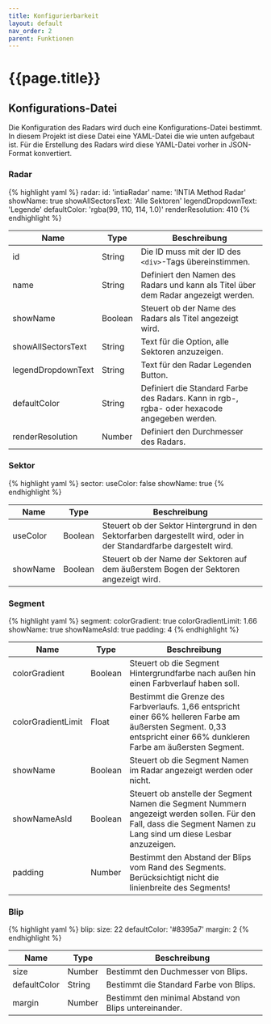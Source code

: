 ```yaml
---
title: Konfigurierbarkeit
layout: default
nav_order: 2
parent: Funktionen
---
```


# {{page.title}}

## Konfigurations-Datei
Die Konfiguration des Radars wird duch eine Konfigurations-Datei bestimmt. In diesem Projekt ist diese Datei eine YAML-Datei die wie unten aufgebaut ist. Für die Erstellung des Radars wird diese YAML-Datei vorher in JSON-Format konvertiert. 

### Radar
{% highlight yaml %}
radar:
  id: 'intiaRadar'
  name: 'INTIA Method Radar'
  showName: true
  showAllSectorsText: 'Alle Sektoren'
  legendDropdownText: 'Legende'
  defaultColor: 'rgba(99, 110, 114, 1.0)'
  renderResolution: 410
{% endhighlight %}

|   Name   |   Type   | Beschreibung |
| -------- | -------- | ------------ |      
|  id | String  | Die ID muss mit der ID des `<div>`-Tags übereinstimmen. |
|  name | String  | Definiert den Namen des Radars und kann als Titel über dem Radar angezeigt werden. |
|  showName | Boolean  | Steuert ob der Name des Radars als Titel angezeigt wird. |
|  showAllSectorsText | String  | Text für die Option, alle Sektoren anzuzeigen. |
|  legendDropdownText | String  | Text für den Radar Legenden Button. |
|  defaultColor | String  | Definiert die Standard Farbe des Radars. Kann in rgb-, rgba- oder hexacode angegeben werden. |
|  renderResolution | Number  | Definiert den Durchmesser des Radars. |


### Sektor
{% highlight yaml %}
sector:
  useColor: false
  showName: true
{% endhighlight %}

|   Name   |   Type   | Beschreibung |
| -------- | -------- | ------------ |      
|  useColor | Boolean  | Steuert ob der Sektor Hintergrund in den Sektorfarben dargestellt wird, oder in der Standardfarbe dargestelt wird.  |
|  showName | Boolean  | Steuert ob der Name der Sektoren auf dem äußerstem Bogen der Sektoren angezeigt wird. |


### Segment
{% highlight yaml %}
segment: 
  colorGradient: true
  colorGradientLimit: 1.66
  showName: true
  showNameAsId: true
  padding: 4
{% endhighlight %}

|   Name   |   Type   | Beschreibung |
| -------- | -------- | ------------ |   
|  colorGradient | Boolean  | Steuert ob die Segment Hintergrundfarbe nach außen hin einen Farbverlauf haben soll. |
|  colorGradientLimit | Float  | Bestimmt die Grenze des Farbverlaufs. 1,66 entspricht einer 66% helleren Farbe am äußersten Segment. 0,33 entspricht einer 66% dunkleren Farbe am äußersten Segment. |
|  showName | Boolean  | Steuert ob die Segment Namen im Radar angezeigt werden oder nicht. |
|  showNameAsId | Boolean  | Steuert ob anstelle der Segment Namen die Segment Nummern angezeigt werden sollen. Für den Fall, dass die Segment Namen zu Lang sind um diese Lesbar anzuzeigen. |
|  padding | Number  | Bestimmt den Abstand der Blips vom Rand des Segments. Berücksichtigt nicht die linienbreite des Segments! |


### Blip
{% highlight yaml %}
blip: 
  size: 22
  defaultColor: '#8395a7'
  margin: 2
{% endhighlight %}

|   Name   |   Type   | Beschreibung |
| -------- | -------- | ------------ |   
|  size | Number  | Bestimmt den Duchmesser von Blips. |
|  defaultColor | String  | Bestimmt die Standard Farbe von Blips. |
|  margin | Number  | Bestimmt den minimal Abstand von Blips untereinander. |

